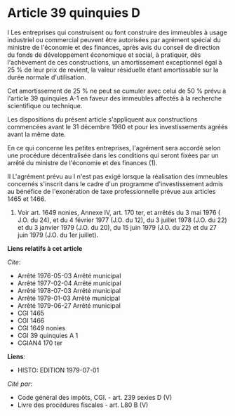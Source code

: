 # Article 39 quinquies D

I  Les entreprises qui construisent ou font construire des immeubles à usage industriel ou commercial peuvent être autorisées
par agrément spécial du ministre de l'économie et des finances, après avis du conseil de direction du fonds de développement
économique et social, à pratiquer, dès l'achèvement de ces constructions, un amortissement exceptionnel égal à 25 % de leur
prix de revient, la valeur résiduelle étant amortissable sur la durée normale d'utilisation.

Cet amortissement de 25 % ne peut se cumuler avec celui de 50 % prévu à l'article 39 quinquies A-1 en faveur des immeubles
affectés à la recherche scientifique ou technique.

Les dispositions du présent article s'appliquent aux constructions commencées avant le 31 décembre 1980 et pour les
investissements agréés avant la même date.

En ce qui concerne les petites entreprises, l'agrément sera accordé selon une procédure décentralisée dans les conditions qui
seront fixées par un arrêté du ministre de l'économie et des finances (1).

II  L'agrément prévu au I n'est pas exigé lorsque la réalisation des immeubles concernés s'inscrit dans le cadre d'un
programme d'investissement admis au bénéfice de l'exonération de taxe professionnelle prévue aux articles 1465 et 1466.

1)  Voir art. 1649 nonies, Annexe IV, art. 170 ter, et arrêtés du 3 mai 1976 ( J.O. du 24), et du 4 février 1977 (J.O. du
12), du 3 juillet 1978 (J.O. du 22) et du 3 janvier 1979 (J.O. du 20), du 15 juin 1979 (J.O. du 22) et du 27 juin 1979 (J.O.
du 1er juillet).

**Liens relatifs à cet article**

_Cite_:

  - Arrêté 1976-05-03 Arrêté municipal
  - Arrêté 1977-02-04 Arrêté municipal
  - Arrêté 1978-07-03 Arrêté municipal
  - Arrêté 1979-01-03 Arrêté municipal
  - Arrêté 1979-06-27 Arrêté municipal
  - CGI 1465
  - CGI 1466
  - CGI 1649 nonies
  - CGI 39 quinquies A 1
  - CGIAN4 170 ter

**Liens**:

  - HISTO: EDITION 1979-07-01

_Cité par_:

  - Code général des impôts, CGI. - art. 239 sexies D (V)
  - Livre des procédures fiscales - art. L80 B (V)
